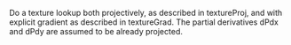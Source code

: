 Do a texture lookup both projectively, as described in textureProj, and with explicit gradient as described in textureGrad. The partial derivatives dPdx and dPdy are assumed to be already projected.
